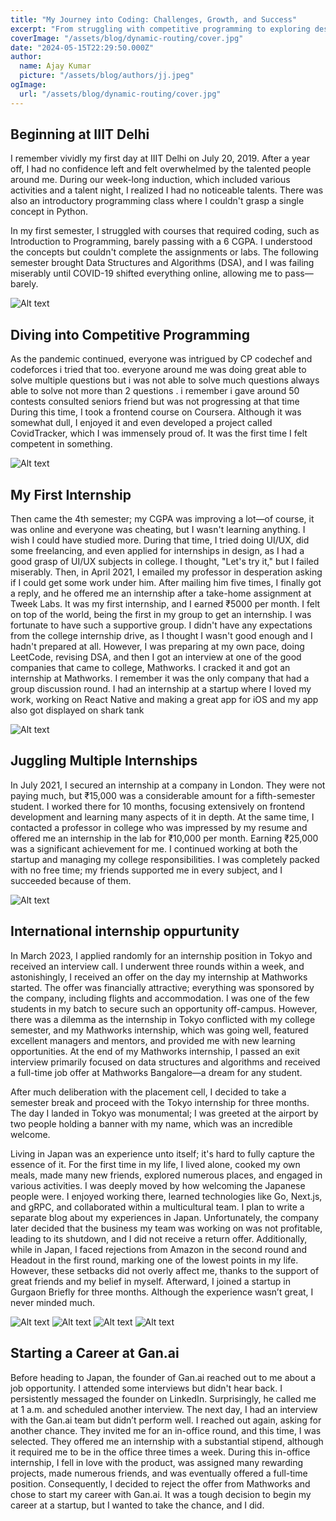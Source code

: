 ```yaml
---
title: "My Journey into Coding: Challenges, Growth, and Success"
excerpt: "From struggling with competitive programming to exploring design, UI, UX, and beyond."
coverImage: "/assets/blog/dynamic-routing/cover.jpg"
date: "2024-05-15T22:29:50.000Z"
author:
  name: Ajay Kumar
  picture: "/assets/blog/authors/jj.jpeg"
ogImage:
  url: "/assets/blog/dynamic-routing/cover.jpg"
---
```


## Beginning at IIIT Delhi

I remember vividly my first day at IIIT Delhi on July 20, 2019. After a year off, I had no confidence left and felt overwhelmed by the talented people around me. During our week-long induction, which included various activities and a talent night, I realized I had no noticeable talents. There was also an introductory programming class where I couldn't grasp a single concept in Python.

In my first semester, I struggled with courses that required coding, such as Introduction to Programming, barely passing with a 6 CGPA. I understood the concepts but couldn't complete the assignments or labs. The following semester brought Data Structures and Algorithms (DSA), and I was failing miserably until COVID-19 shifted everything online, allowing me to pass—barely.

![Alt text](https://i.imgur.com/lK5pYPi.jpeg "First Day at College")

## Diving into Competitive Programming

As the pandemic continued, everyone was intrigued by CP codechef and codeforces i tried that too. everyone around me was doing great able to solve multiple questions but i was not able to solve much questions always able to solve not more than 2 questions . i remember i gave around 50 contests consulted seniors friend but was not progressing at that time During this time, I took a frontend course on Coursera. Although it was somewhat dull, I enjoyed it and even developed a project called CovidTracker, which I was immensely proud of. It was the first time I felt competent in something.

![Alt text](https://i.imgur.com/LzIx5Kf.png "Codeforces rating")

## My First Internship

Then came the 4th semester; my CGPA was improving a lot—of course, it was online and everyone was cheating, but I wasn't learning anything. I wish I could have studied more. During that time, I tried doing UI/UX, did some freelancing, and even applied for internships in design, as I had a good grasp of UI/UX subjects in college. I thought, "Let's try it," but I failed miserably. Then, in April 2021, I emailed my professor in desperation asking if I could get some work under him. After mailing him five times, I finally got a reply, and he offered me an internship after a take-home assignment at Tweek Labs. It was my first internship, and I earned ₹5000 per month. I felt on top of the world, being the first in my group to get an internship. I was fortunate to have such a supportive group. I didn't have any expectations from the college internship drive, as I thought I wasn't good enough and I hadn't prepared at all. However, I was preparing at my own pace, doing LeetCode, revising DSA, and then I got an interview at one of the good companies that came to college, Mathworks. I cracked it and got an internship at Mathworks. I remember it was the only company that had a group discussion round. I had an internship at a startup where I loved my work, working on React Native and making a great app for iOS and my app also got displayed on shark tank

![Alt text](https://i.imgur.com/eF9BmYc.png "App that i made")

## Juggling Multiple Internships

In July 2021, I secured an internship at a company in London. They were not paying much, but ₹15,000 was a considerable amount for a fifth-semester student. I worked there for 10 months, focusing extensively on frontend development and learning many aspects of it in depth. At the same time, I contacted a professor in college who was impressed by my resume and offered me an internship in the lab for ₹10,000 per month. Earning ₹25,000 was a significant achievement for me. I continued working at both the startup and managing my college responsibilities. I was completely packed with no free time; my friends supported me in every subject, and I succeeded because of them.

![Alt text](https://i.imgur.com/ksfWjlw.png "Chartr app that i worked on")

## International internship oppurtunity

In March 2023, I applied randomly for an internship position in Tokyo and received an interview call. I underwent three rounds within a week, and astonishingly, I received an offer on the day my internship at Mathworks started. The offer was financially attractive; everything was sponsored by the company, including flights and accommodation. I was one of the few students in my batch to secure such an opportunity off-campus. However, there was a dilemma as the internship in Tokyo conflicted with my college semester, and my Mathworks internship, which was going well, featured excellent managers and mentors, and provided me with new learning opportunities. At the end of my Mathworks internship, I passed an exit interview primarily focused on data structures and algorithms and received a full-time job offer at Mathworks Bangalore—a dream for any student.

After much deliberation with the placement cell, I decided to take a semester break and proceed with the Tokyo internship for three months. The day I landed in Tokyo was monumental; I was greeted at the airport by two people holding a banner with my name, which was an incredible welcome.

Living in Japan was an experience unto itself; it's hard to fully capture the essence of it. For the first time in my life, I lived alone, cooked my own meals, made many new friends, explored numerous places, and engaged in various activities. I was deeply moved by how welcoming the Japanese people were. I enjoyed working there, learned technologies like Go, Next.js, and gRPC, and collaborated within a multicultural team. I plan to write a separate blog about my experiences in Japan. Unfortunately, the company later decided that the business my team was working on was not profitable, leading to its shutdown, and I did not receive a return offer. Additionally, while in Japan, I faced rejections from Amazon in the second round and Headout in the first round, marking one of the lowest points in my life. However, these setbacks did not overly affect me, thanks to the support of great friends and my belief in myself. Afterward, I joined a startup in Gurgaon Briefly for three months. Although the experience wasn’t great, I never minded much.

![Alt text](https://i.imgur.com/D3IStos.png "International internship oppurtunity")
![Alt text](https://i.imgur.com/W6Eifp7.png "International internship oppurtunity")
![Alt text](https://i.imgur.com/MZtI2fF.jpeg "International internship oppurtunity")
![Alt text](https://i.imgur.com/y7hL7Oa.jpeg "International internship oppurtunity")

## Starting a Career at Gan.ai

Before heading to Japan, the founder of Gan.ai reached out to me about a job opportunity. I attended some interviews but didn't hear back. I persistently messaged the founder on LinkedIn. Surprisingly, he called me at 1 a.m. and scheduled another interview. The next day, I had an interview with the Gan.ai team but didn’t perform well. I reached out again, asking for another chance. They invited me for an in-office round, and this time, I was selected. They offered me an internship with a substantial stipend, although it required me to be in the office three times a week. During this in-office internship, I fell in love with the product, was assigned many rewarding projects, made numerous friends, and was eventually offered a full-time position. Consequently, I decided to reject the offer from Mathworks and chose to start my career with Gan.ai. It was a tough decision to begin my career at a startup, but I wanted to take the chance, and I did.
